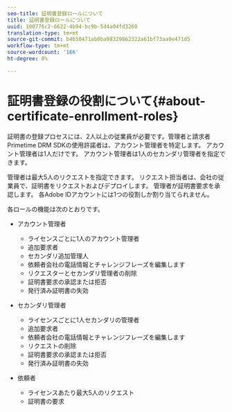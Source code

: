 ```yaml
---
seo-title: 証明書登録ロールについて
title: 証明書登録ロールについて
uuid: 100776c2-6622-4b94-bc9b-5d4a04fd3260
translation-type: tm+mt
source-git-commit: b4b50471ab0ba98329862322a61bf73aa9e471d5
workflow-type: tm+mt
source-wordcount: '166'
ht-degree: 0%

---
```



# 証明書登録の役割について{#about-certificate-enrollment-roles}

証明書の登録プロセスには、2人以上の従業員が必要です。管理者と請求者 Primetime DRM SDKの使用許諾者は、アカウント管理者を特定します。 アカウント管理者は1人だけです。 アカウント管理者は1人のセカンダリ管理者を指定できます。

管理者は最大5人のリクエストを指定できます。 リクエスト担当者は、会社の従業員で、証明書をリクエストおよびデプロイします。 管理者が証明書要求を承認します。 各Adobe IDアカウントには1つの役割しか割り当てられません。

各ロールの機能は次のとおりです。

* アカウント管理者

   * ライセンスごとに1人のアカウント管理者
   * 追加要求者
   * セカンダリ追加管理人
   * 依頼者会社の電話情報とチャレンジフレーズを編集します
   * リクエスターとセカンダリ管理者の削除
   * 証明書要求の承認または拒否
   * 発行済み証明書の失効

* セカンダリ管理者

   * ライセンスごとに1人セカンダリの管理者
   * 追加要求者
   * 依頼者会社の電話情報とチャレンジフレーズを編集します
   * リクエストの削除
   * 証明書要求の承認または拒否
   * 発行済み証明書の失効

* 依頼者

   * ライセンスあたり最大5人のリクエスト
   * 証明書の要求

